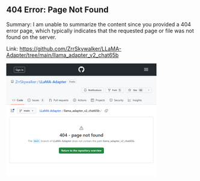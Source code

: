 ## 404 Error: Page Not Found
Summary: I am unable to summarize the content since you provided a 404 error page, which typically indicates that the requested page or file was not found on the server.

Link: https://github.com/ZrrSkywalker/LLaMA-Adapter/tree/main/llama_adapter_v2_chat65b

<img src="/img/489aff81-d36c-454d-999c-7bf50a8cc621.png" width="400" />
<br/><br/>
